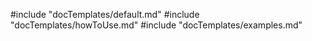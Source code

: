 #include "docTemplates/default.md"
#include "docTemplates/howToUse.md"
#include "docTemplates/examples.md"

